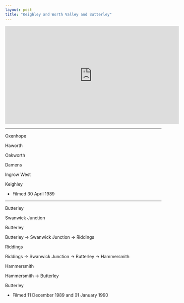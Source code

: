 ```yaml
---
layout: post
title: "Keighley and Worth Valley and Butterley"
---
```


<iframe width="560" height="315" src="https://www.youtube.com/embed/O-l-1mccsBU" title="Keighley and Worth Valley and Butterley" frameBorder="0" allow="accelerometer; autoplay; clipboard-write; encrypted-media; gyroscope; picture-in-picture; web-share" allowFullScreen></iframe>

---

Oxenhope

Haworth

Oakworth

Damens

Ingrow West

Keighley

- Filmed 30 April 1989

---

Butterley

Swanwick Junction

Butterley

Butterley -> Swanwick Junction -> Riddings

Riddings

Riddings -> Swanwick Junction -> Butterley -> Hammersmith

Hammersmith

Hammersmith -> Butterley

Butterley

- Filmed 11 December 1989 and 01 January 1990

